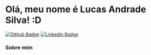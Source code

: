 # Olá, meu nome é Lucas Andrade Silva! :D

[![Github Badge](https://img.shields.io/badge/-Github-000?style=flat-square&logo=Github&logoColor=white&link=https://github.com/fagnerpsantos)](https://github.com/fagnerpsantos)
[![Linkedin Badge](https://img.shields.io/badge/-LinkedIn-blue?style=flat-square&logo=Linkedin&logoColor=white&link=https://www.linkedin.com/in/lucasandradesilva2019/)](https://www.linkedin.com/in/lucasandradesilva2019/)

### Sobre mim
